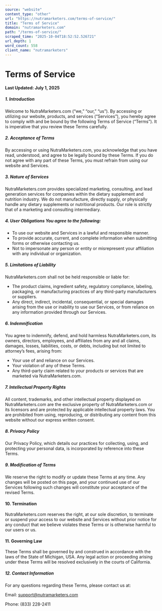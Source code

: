 ```yaml
---
source: "website"
content_type: "other"
url: "https://nutramarketers.com/terms-of-service/"
title: "Terms of Service"
domain: "nutramarketers.com"
path: "/terms-of-service/"
scraped_time: "2025-10-04T18:52:52.526721"
url_depth: 1
word_count: 558
client_name: "nutramarketers"
---
```


# Terms of Service

#### **Last Updated: July 1, 2025**

##### **1. Introduction**

Welcome to NutraMarketers.com (“we,” “our,” “us”). By accessing or utilizing our website, products, and services (“Services”), you hereby agree to comply with and be bound by the following Terms of Service (“Terms”). It is imperative that you review these Terms carefully.

##### 2. Acceptance of Terms

By accessing or using NutraMarketers.com, you acknowledge that you have read, understood, and agree to be legally bound by these Terms. If you do not agree with any part of these Terms, you must refrain from using our website and Services.

##### 3. Nature of Services

NutraMarketers.com provides specialized marketing, consulting, and lead generation services for companies within the dietary supplement and nutrition industry. We do not manufacture, directly supply, or physically handle any dietary supplements or nutritional products. Our role is strictly that of a marketing and consulting intermediary.

##### 4. User Obligations You agree to the following:

* To use our website and Services in a lawful and responsible manner.
* To provide accurate, current, and complete information when submitting forms or otherwise contacting us.
* Not to impersonate any person or entity or misrepresent your affiliation with any individual or organization.

##### 5. Limitations of Liability

NutraMarketers.com shall not be held responsible or liable for:

* The product claims, ingredient safety, regulatory compliance, labeling, packaging, or manufacturing practices of any third-party manufacturers or suppliers.
* Any direct, indirect, incidental, consequential, or special damages arising from the use or inability to use our Services, or from reliance on any information provided through our Services.

##### 6. Indemnification 

You agree to indemnify, defend, and hold harmless NutraMarketers.com, its owners, directors, employees, and affiliates from any and all claims, damages, losses, liabilities, costs, or debts, including but not limited to attorney’s fees, arising from:

* Your use of and reliance on our Services.
* Your violation of any of these Terms.
* Any third-party claim related to your products or services that are marketed via NutraMarketers.com.

##### 7. Intellectual Property Rights

All content, trademarks, and other intellectual property displayed on NutraMarketers.com are the exclusive property of NutraMarketers.com or its licensors and are protected by applicable intellectual property laws. You are prohibited from using, reproducing, or distributing any content from this website without our express written consent.

##### 8. Privacy Policy

Our Privacy Policy, which details our practices for collecting, using, and protecting your personal data, is incorporated by reference into these Terms.

##### 9. Modification of Terms

We reserve the right to modify or update these Terms at any time. Any changes will be posted on this page, and your continued use of our Services following such changes will constitute your acceptance of the revised Terms.

#### 10. Termination

NutraMarketers.com reserves the right, at our sole discretion, to terminate or suspend your access to our website and Services without prior notice for any conduct that we believe violates these Terms or is otherwise harmful to our users or us.

#### 11. Governing Law

These Terms shall be governed by and construed in accordance with the laws of the State of Michigan, USA. Any legal action or proceeding arising under these Terms will be resolved exclusively in the courts of California.

##### 12. Contact Information

For any questions regarding these Terms, please contact us at:

Email: support@nutramarketers.com

Phone: (833) 228-2411